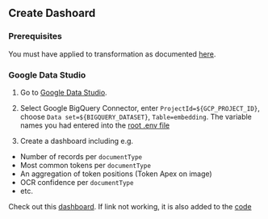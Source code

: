 ## Create Dashoard

### Prerequisites

You must have applied to transformation as documented [here](../transformations/README.md).

### Google Data Studio

1. Go to [Google Data Studio](https://datastudio.google.com/).

2. Select Google BigQuery Connector, enter `ProjectId=${GCP_PROJECT_ID}`,
   choose `Data set=${BIGQUERY_DATASET}`, `Table=embedding`. The variable names
   you had entered into the [root .env file](../.env)

3. Create a dashboard including e.g.

- Number of records per `documentType`
- Most common tokens per `documentType`
- An aggregation of token positions (Token Apex on image)
- OCR confidence per `documentType`
- etc.

Check out this [dashboard](https://datastudio.google.com/reporting/6bda51f6-6592-4d0f-af89-92de9789981b/page/sA1oC). If link not working, it is also
added to the [code](./Doc-as-graph.pdf)

